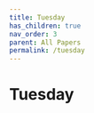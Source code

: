 ```yaml
---
title: Tuesday
has_children: true
nav_order: 3
parent: All Papers
permalink: /tuesday
---
```


# Tuesday